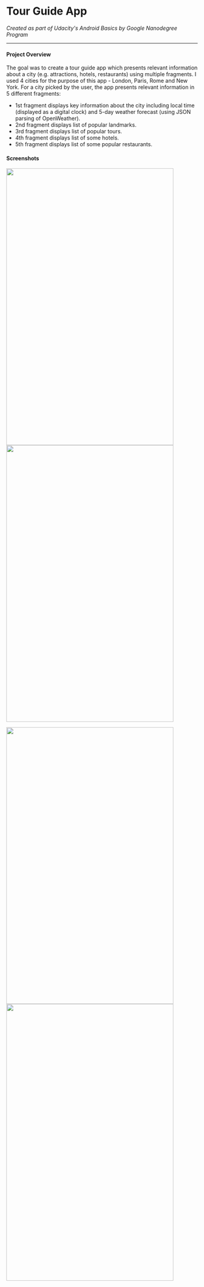 # Tour Guide App
*Created as part of Udacity's Android Basics by Google Nanodegree Program*
______________

#### Project Overview
The goal was to create a tour guide app which presents relevant information about a city (e.g. attractions, hotels, restaurants) using
multiple fragments. I used 4 cities for the purpose of this app - London, Paris, Rome and New York. For a city picked by the user, the app 
presents relevant information in 5 different fragments:
- 1st fragment displays key information about the city including local time (displayed as a digital clock) and 
5-day weather forecast (using JSON parsing of OpenWeather).
- 2nd fragment displays list of popular landmarks.
- 3rd fragment displays list of popular tours.
- 4th fragment displays list of some hotels.
- 5th fragment displays list of some popular restaurants.


#### Screenshots
<img src="https://user-images.githubusercontent.com/22053146/29135069-cf85ed76-7d30-11e7-801a-4a5725359555.png" 
data-canonical-src="https://user-images.githubusercontent.com/22053146/29135069-cf85ed76-7d30-11e7-801a-4a5725359555.png" 
width="440" height="727" /> 
<img src="https://user-images.githubusercontent.com/22053146/29135082-de895da8-7d30-11e7-88a6-cbb2cf1e9ce5.png" 
data-canonical-src="https://user-images.githubusercontent.com/22053146/29135082-de895da8-7d30-11e7-88a6-cbb2cf1e9ce5.png" 
width="440" height="727" /> 

<img src="https://user-images.githubusercontent.com/22053146/29135095-edf2e5fc-7d30-11e7-9284-8d5545ca8a24.png" 
data-canonical-src="https://user-images.githubusercontent.com/22053146/29135095-edf2e5fc-7d30-11e7-9284-8d5545ca8a24.png" 
width="440" height="727" /> 
<img src="https://user-images.githubusercontent.com/22053146/29135114-fb3ac52c-7d30-11e7-8ebd-81c4cb77cca2.png" 
data-canonical-src="https://user-images.githubusercontent.com/22053146/29135114-fb3ac52c-7d30-11e7-8ebd-81c4cb77cca2.png" 
width="440" height="727" /> 
